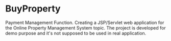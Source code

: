 # BuyProperty
Payment Management Function. Creating a JSP/Servlet web application for the Online Property Management System topic. 
The project is developed for demo purpose and it's not supposed to be used in real application.
